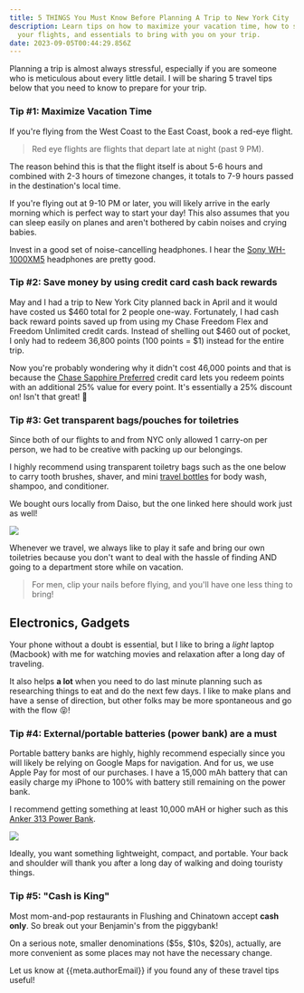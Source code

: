 ```yaml
---
title: 5 THINGS You Must Know Before Planning A Trip to New York City
description: Learn tips on how to maximize your vacation time, how to save on
  your flights, and essentials to bring with you on your trip.
date: 2023-09-05T00:44:29.856Z
---
```

Planning a trip is almost always stressful, especially if you are someone who is meticulous about every little detail. I will be sharing 5 travel tips below that you need to know to prepare for your trip.

### Tip #1: Maximize Vacation Time
If you're flying from the West Coast to the East Coast, book a red-eye flight.

> Red eye flights are flights that depart late at night (past 9 PM).

The reason behind this is that the flight itself is about 5-6 hours and combined with 2-3 hours of timezone changes, it totals to 7-9 hours passed in the destination's local time. 

If you're flying out at 9-10 PM or later, you will likely arrive in the early morning which is perfect way to start your day! This also assumes that you can sleep easily on planes and aren't bothered by cabin noises and crying babies. 

Invest in a good set of noise-cancelling headphones. I hear the [Sony WH-1000XM5](https://amzn.to/3sDTRAz) headphones are pretty good.

### Tip #2: Save money by using credit card cash back rewards

May and I had a trip to New York City planned back in April and it would have costed us $460 total for 2 people one-way. Fortunately, I had cash back reward points saved up from using my Chase Freedom Flex and Freedom Unlimited credit cards. Instead of shelling out $460 out of pocket, I only had to redeem 36,800 points (100 points = $1) instead for the entire trip. 

Now you're probably wondering why it didn't cost 46,000 points and that is because the [Chase Sapphire Preferred](https://www.referyourchasecard.com/6j/OCD838ZVKE) credit card lets you redeem points with an additional 25% value for every point. It's essentially a 25% discount on! Isn't that great! 🤠

### Tip #3: Get transparent bags/pouches for toiletries
Since both of our flights to and from NYC only allowed 1 carry-on per person, we had to be creative with packing up our belongings. 

I highly recommend using transparent toiletry bags such as the one below to carry tooth brushes, shaver, and mini [travel bottles](https://amzn.to/45MOhu2) for body wash, shampoo, and conditioner. 

We bought ours locally from Daiso, but the one linked here should work just as well! 

<a href="https://www.amazon.com/Toiletry-Packism-Approved-Cosmetic-Compliant/dp/B07Z8QZPMG?keywords=airport+liquid+travel+bag&qid=1693808632&sprefix=airport+liquid+%2Caps%2C159&sr=8-3&linkCode=li3&tag=budgetconsc07-20&linkId=93c28a4cf8c5e59f731ae228ebbba5dd&language=en_US&ref_=as_li_ss_il" target="_blank"><img border="0" src="//ws-na.amazon-adsystem.com/widgets/q?_encoding=UTF8&ASIN=B07Z8QZPMG&Format=_SL250_&ID=AsinImage&MarketPlace=US&ServiceVersion=20070822&WS=1&tag=budgetconsc07-20&language=en_US" ></a><img src="https://ir-na.amazon-adsystem.com/e/ir?t=budgetconsc07-20&language=en_US&l=li3&o=1&a=B07Z8QZPMG" width="1" height="1" border="0" alt="" style="border:none !important; margin:0px !important;" />

Whenever we travel, we always like to play it safe and bring our own toiletries because you don't want to deal with the hassle of finding AND going to a department store while on vacation. 

> For men, clip your nails before flying, and you'll have one less thing to bring!

## Electronics, Gadgets

Your phone without a doubt is essential, but I like to bring a *light* laptop (Macbook) with me for watching movies and relaxation after a long day of traveling. 

It also helps **a lot** when you need to do last minute planning such as researching things to eat and do the next few days. I like to make plans and have a sense of direction, but other folks may be more spontaneous and go with the flow 😝!

### Tip #4: External/portable batteries (power bank) are a must
Portable battery banks are highly, highly recommend especially since you will likely be relying on Google Maps for navigation. And for us, we use Apple Pay for most of our purchases. I have a 15,000 mAh battery that can easily charge my iPhone to 100% with battery still remaining on the power bank. 

I recommend getting something at least 10,000 mAH or higher such as this [Anker 313 Power Bank](https://amzn.to/3r2wkcb). 

<a href="https://www.amazon.com/Anker-Ultra-Compact-High-Speed-VoltageBoost-Technology/dp/B07QXV6N1B?crid=3IL6S6ETL8ICZ&keywords=portable%2Bbattery&qid=1693875354&sprefix=portable%2Bbatt%2Caps%2C188&sr=8-4&th=1&linkCode=li3&tag=budgetconsc07-20&linkId=968bbc7d9832016283ca8208149a26d5&language=en_US&ref_=as_li_ss_il" target="_blank"><img border="0" src="//ws-na.amazon-adsystem.com/widgets/q?_encoding=UTF8&ASIN=B07QXV6N1B&Format=_SL250_&ID=AsinImage&MarketPlace=US&ServiceVersion=20070822&WS=1&tag=budgetconsc07-20&language=en_US" ></a><img src="https://ir-na.amazon-adsystem.com/e/ir?t=budgetconsc07-20&language=en_US&l=li3&o=1&a=B07QXV6N1B" width="1" height="1" border="0" alt="" style="border:none !important; margin:0px !important;" />

Ideally, you want something lightweight, compact, and portable. Your back and shoulder will thank you after a long day of walking and doing touristy things.

### Tip #5: "Cash is King"

Most mom-and-pop restaurants in Flushing and Chinatown accept **cash only**. So break out your Benjamin's from the piggybank! 

On a serious note, smaller denominations ($5s, $10s, $20s), actually, are more convenient as some places may not have the necessary change.

Let us know at {{meta.authorEmail}} if you found any of these travel tips useful!